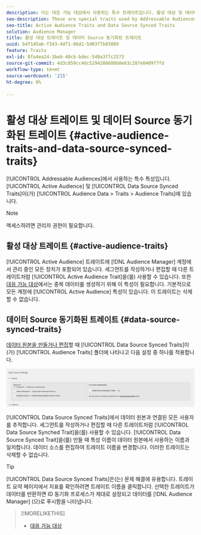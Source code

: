 ```yaml
---
description: 이는 대응 가능 대상에서 사용하는 특수 트레이트입니다. 활성 대상 및 데이터 Source 동기화된 트레이트는 대상 데이터 > 트레이트 > 대상 트레이트에 있습니다.
seo-description: These are special traits used by Addressable Audiences. Active Audience and Data Source Synced Traits are located in Audience Data > Traits > Audience Traits.
seo-title: Active Audience Traits and Data Source Synced Traits
solution: Audience Manager
title: 활성 대상 트레이트 및 데이터 Source 동기화된 트레이트
uuid: b4f145ab-f343-4d71-86d1-5d03f7b03809
feature: Traits
exl-id: 8fa4ea24-1beb-40cb-bdec-540a3f7c2573
source-git-commit: 4d3c859cc4dc5294286680b0e63c287e0409f7fd
workflow-type: tm+mt
source-wordcount: '215'
ht-degree: 0%

---
```


# 활성 대상 트레이트 및 데이터 Source 동기화된 트레이트 {#active-audience-traits-and-data-source-synced-traits}

[!UICONTROL Addressable Audiences]에서 사용하는 특수 특성입니다. [!UICONTROL Active Audience] 및 [!UICONTROL Data Source Synced Traits]이(가) [!UICONTROL Audience Data > Traits > Audience Traits]에 있습니다.

>[!NOTE]
>
>액세스하려면 관리자 권한이 필요합니다.

## 활성 대상 트레이트 {#active-audience-traits}

[!UICONTROL Active Audience] 트레이트에 [!DNL Audience Manager] 계정에서 관리 중인 모든 장치가 포함되어 있습니다. 세그먼트를 작성하거나 편집할 때 다른 트레이트처럼 [!UICONTROL Active Audience Trait]을(를) 사용할 수 있습니다. 또한 [대응 가능 대상](../../features/addressable-audiences.md)에서는 중복 데이터를 생성하기 위해 이 특성이 필요합니다. 기본적으로 모든 계정에 [!UICONTROL Active Audience] 특성이 있습니다. 이 트레이트는 삭제할 수 없습니다.

## 데이터 Source 동기화된 트레이트 {#data-source-synced-traits}

[데이터 원본을 만들거나 편집](../../features/manage-datasources.md#create-data-source)할 때 [!UICONTROL Data Source Synced Traits]이(가) [!UICONTROL Audience Traits] 폴더에 나타나고 다음 설정 중 하나를 적용합니다.

![](assets/datasource_synced.png)

[!UICONTROL Data Source Synced Traits]에서 데이터 원본과 연결된 모든 사용자를 추적합니다. 세그먼트를 작성하거나 편집할 때 다른 트레이트처럼 [!UICONTROL Data Source Synched Trait]을(를) 사용할 수 있습니다. [!UICONTROL Data Source Synced Trait]을(를) 만들 때 특성 이름이 데이터 원본에서 사용하는 이름과 일치합니다. 데이터 소스를 편집하여 트레이트 이름을 변경합니다. 이러한 트레이트는 삭제할 수 없습니다.

>[!TIP]
>
>[!UICONTROL Data Source Synced Traits]은(는) 문제 해결에 유용합니다. 트레이트 요약 페이지에서 지표를 확인하려면 트레이트 이름을 클릭합니다. 선택한 트레이트가 데이터를 반환하면 ID 동기화 프로세스가 제대로 설정되고 데이터를 [!DNL Audience Manager] (으)로 푸시함을 나타냅니다.

>[!MORELIKETHIS]
>
>* [대응 가능 대상](../../features/addressable-audiences.md)

